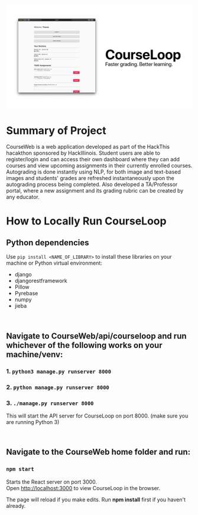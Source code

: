![Poster](poster.png?raw=true "Poster")

# Summary of Project

CourseWeb is a web application developed as part of the HackThis hacakthon sponsored by HackIllinois. Student users are able to register/login and can access their own dashboard where they can add courses and view upcoming assignments in their currently enrolled courses. Autograding is done instantly using NLP, for both image and text-based images and students' grades are refreshed instantaneously upon the autograding process being completed. Also developed a TA/Professor portal, where a new assignment and its grading rubric can be created by any educator.

# How to Locally Run CourseLoop


## Python dependencies 
Use `pip install <NAME_OF_LIBRARY>` to install these libraries on your machine or Python virtual environment:
- django
- djangorestframework
- Pillow
- Pyrebase
- numpy
- jieba 

<br>

## Navigate to CourseWeb/api/courseloop and run whichever of the following works on your machine/venv:
### 1. `python3 manage.py runserver 8000`
### 2. `python manage.py runserver 8000`
### 3. `./manage.py runserver 8000`
This will start the API server for CourseLoop on port 8000. (make sure you are running Python 3)



<br>

## Navigate to the CourseWeb home folder and run:
### `npm start`

Starts the React server on port 3000.<br />
Open [http://localhost:3000](http://localhost:3000) to view CourseLoop in the browser.

The page will reload if you make edits. Run **npm install** first if you haven't already.<br />

